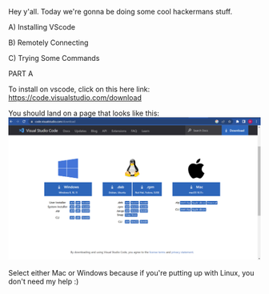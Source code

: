 Hey y'all. Today we're gonna be doing some cool hackermans stuff.


A) Installing VScode

B) Remotely Connecting

C) Trying Some Commands


PART A

To install on vscode, click on this here link: https://code.visualstudio.com/download

You should land on a page that looks like this:
![Image](vscode1.png) 

Select either Mac or Windows because if you're putting up with Linux, you don't need my help :)



